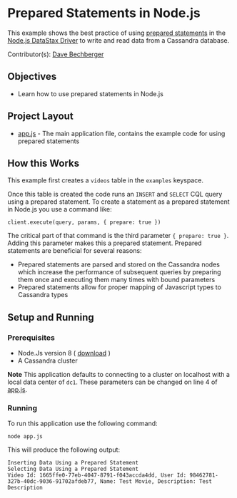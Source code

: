 # Prepared Statements in Node.js
This example shows the best practice of using [prepared statements](https://docs.datastax.com/en/devapp/doc/devapp/driversBestPractices.html#driversBestPractices__usePreparedStatements) in the [Node.js DataStax Driver](https://docs.datastax.com/en/developer/nodejs-driver/latest/) to write and read data from a Cassandra database.

Contributor(s): [Dave Bechberger](https://github.com/bechbd)

## Objectives

* Learn how to use prepared statements in Node.js
  
## Project Layout

* [app.js](app.js) - The main application file, contains the example code for using prepared statements

## How this Works
This example first creates a `videos` table in the `examples` keyspace.

Once this table is created the code runs an `INSERT` and `SELECT` CQL query using a prepared statement. To create a statement as a prepared statement in Node.js you use a command like:

`client.execute(query, params, { prepare: true })`

The critical part of that command is the third parameter `{ prepare: true }`.  Adding this parameter makes this a prepared statement.  Prepared statements are beneficial for several reasons:

* Prepared statements are parsed and stored on the Cassandra nodes which increase the performance of subsequent queries by preparing them once and executing them many times with bound parameters
* Prepared statements allow for proper mapping of Javascript types to Cassandra types


## Setup and Running

### Prerequisites

* Node.Js version 8 ( [download](https://nodejs.org/en/download/) )
* A Cassandra cluster

**Note** This application defaults to connecting to a cluster on localhost with a local data center of `dc1`.  These parameters can be changed on line 4 of [app.js](app.js).

### Running
To run this application use the following command:

`node app.js`

This will produce the following output:

```
Inserting Data Using a Prepared Statement
Selecting Data Using a Prepared Statement
Video Id: 1665ffe0-77eb-4047-8791-f043accda4dd, User Id: 98462781-327b-40dc-9036-91702afdeb77, Name: Test Movie, Description: Test Description
```

